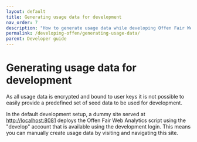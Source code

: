 ```yaml
---
layout: default
title: Generating usage data for development
nav_order: 7
description: "How to generate usage data while developing Offen Fair Web Analytics."
permalink: /developing-offen/generating-usage-data/
parent: Developer guide
---
```


<!--
Copyright 2020-2021 - Offen Authors <hioffen@posteo.de>
SPDX-License-Identifier: Apache-2.0
-->

# Generating usage data for development

As all usage data is encrypted and bound to user keys it is not possible to easily provide a predefined set of seed data to be used for development.

In the default development setup, a dummy site served at <http://localhost:8081> deploys the Offen Fair Web Analytics script using the "develop" account that is available using the development login. This means you can manually create usage data by visiting and navigating this site.
